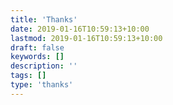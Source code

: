 ```yaml
---
title: 'Thanks'
date: 2019-01-16T10:59:13+10:00
lastmod: 2019-01-16T10:59:13+10:00
draft: false
keywords: []
description: ''
tags: []
type: 'thanks'
---
```

